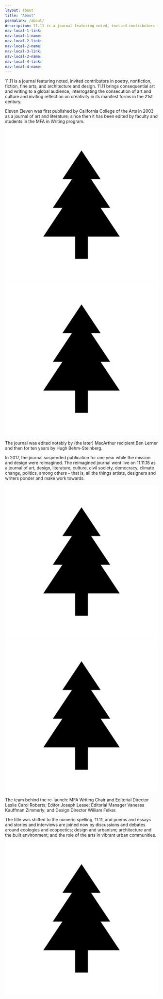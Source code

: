 ```yaml
---
layout: about
title: "About"
permalink: /about/
description: 11.11 is a journal featuring noted, invited contributors in poetry, nonfiction, fiction, fine arts, and architecture and design. 11.11 brings consequential art and writing to a global audience, interrogating the consecution of art and culture and inviting reflection on creativity in its manifest forms in the 21st century.
nav-local-1-link:
nav-local-1-name:
nav-local-2-link:
nav-local-2-name:
nav-local-3-link:
nav-local-3-name:
nav-local-4-link:
nav-local-4-name:
---
```



<div class="row space">
  <div class="col-12">
    <div class="row space">
      <div class="col-sm-12 col-md-12 ">
        <p>11.11 is a journal featuring noted, invited contributors in poetry, nonfiction, fiction, fine arts, and architecture and design. 11.11 brings consequential art and writing to a global audience, interrogating the consecution of art and culture and inviting reflection on creativity in its manifest forms in the 21st century.</p>
      </div>
    </div>
    <div class="row space">
      <div class="col-sm-12 col-md-10 ">
        <p>Eleven Eleven was first published by California College of the Arts in 2003 as a journal of art and literature; since then it has been edited by faculty and students in the MFA in Writing program.</p>
      </div>
      <div class="col-sm-12 col-md-2 ">
        <img class="project-image" src="/assets/np_tree_888738_000000.png" alt="">
      </div>
    </div>
    <div class="row space">
      <div class="col-sm-12 col-md-2 ">
        <img class="project-image" src="/assets/np_tree_888738_000000.png" alt="">
      </div>
      <div class="col-sm-12 col-md-10 ">
        <p>The journal was edited notably by (the later) MacArthur recipient Ben Lerner and then for ten years by Hugh Behm-Steinberg.</p>
      </div>
    </div>
    <div class="row space">
      <div class="col-sm-12 col-md-10 ">
        <p>In 2017, the journal suspended publication for one year while the mission and design were reimagined.
          The reimagined journal went live on 11.11.18 as a journal of art, design, literature, culture, civil society, democracy, climate change, politics, among others – that is, all the things artists, designers and writers ponder and make work
          towards.</p>
      </div>
      <div class="col-sm-12 col-md-2 ">
        <img class="project-image" src="/assets/np_tree_888738_000000.png" alt="">
      </div>
    </div>
    <div class="row space">
      <div class="col-sm-12 col-md-2 ">
        <img class="project-image" src="/assets/np_tree_888738_000000.png" alt="">
      </div>
      <div class="col-sm-12 col-md-10 ">
        <p>The team behind the re-launch: MFA Writing Chair and Editorial Director Leslie Carol Roberts; Editor Joseph Lease; Editorial Manager Vanessa Kauffman Zimmerly; and Design Director William Felker.</p>
      </div>
    </div>
    <div class="row space">
      <div class="col-sm-12 col-md-10 ">
        <p>The title was shifted to the numeric spelling, 11.11, and poems and essays and stories and interviews are joined now by discussions and debates around ecologies and ecopoetics; design and urbanism; architecture and the built environment;
          and the role of the arts in vibrant urban communities. </p>
      </div>
      <div class="col-sm-12 col-md-2 ">
        <img class="project-image" src="/assets/np_tree_888738_000000.png" alt="">
      </div>
    </div>

  </div>
</div>
